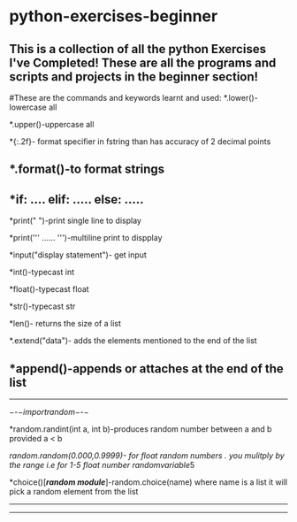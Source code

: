 # python-exercises-beginner
This is a collection of all the python Exercises I've Completed!
These are all the programs and scripts and projects in the beginner section!
---------------------------------------------------------------
#These are the commands and keywords learnt and used:
*.lower()-lowercase all

*.upper()-uppercase all

*{:.2f}- format specifier in fstring than has accuracy of 2 decimal points

*.format()-to format strings 
---------------------------------------------------------------
*if:
....
elif:
.....
else:
.....
---------------------------------------------------------------
*print(" ")-print single line to display

*print(''' ...... ''')-multiline print to dispplay

*input("display statement")- get input 

*int()-typecast int

*float()-typecast float

*str()-typecast str

*len()- returns the size of a list

*.extend("data")- adds the elements mentioned to the end of the list

*append()-appends or attaches at the end of the list
--------------------------------------------------------------
--------------------------------------------------------------
$-$-$-import random-$-$-$

*random.randint(int a, int b)-produces random number between a and b provided a < b

*random.random(0.000,0.9999)- for float random numbers . you mulitply by the range i.e for 1-5 float number randomvariable*5

*choice()[***random module***]-random.choice(name) where name is a list it will pick a random element from the list

--------------------------------------------------------------
--------------------------------------------------------------

